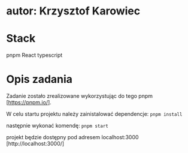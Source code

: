 # autor: Krzysztof Karowiec

# Stack
pnpm
React
typescript

# Opis zadania

Zadanie zostało zrealizowane wykorzystując do tego pnpm [https://pnpm.io/].

W celu startu projektu należy zainistalować dependencje:
`pnpm install`

następnie wykonać komendę:
`pnpm start`

projekt będzie dostępny pod adresem localhost:3000 [http://localhost:3000/]
